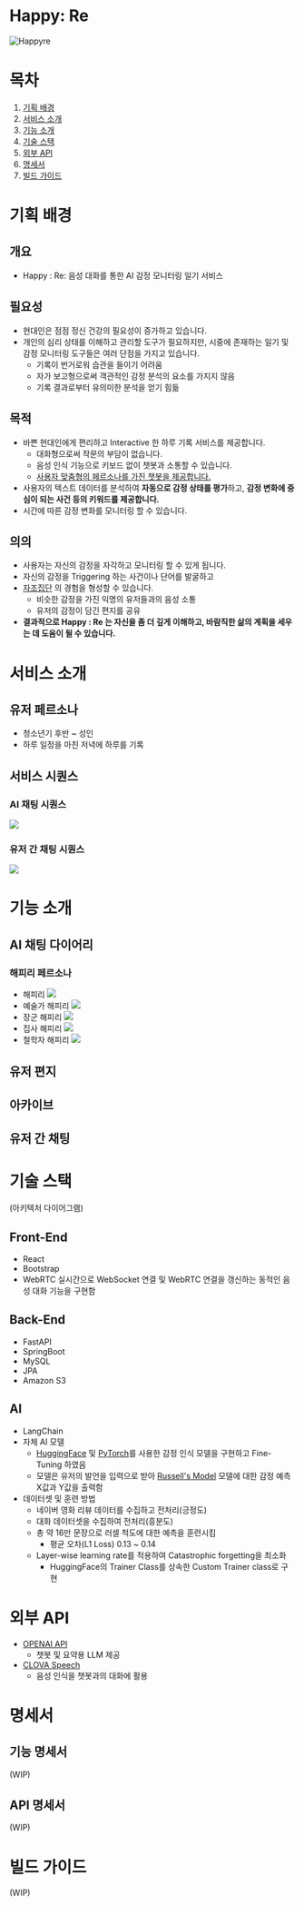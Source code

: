 # Happy: Re
![Happyre](readme%20resource/Happyre.png)

# 목차
1. [기획 배경](#기획-배경)
2. [서비스 소개](#서비스-소개)
3. [기능 소개](#기능-소개)
4. [기술 스택](#기술-스택)
5. [외부 API](#외부-API)
6. [명세서](#명세서)
7. [빌드 가이드](#빌드-가이드)

# 기획 배경
## 개요
- Happy : Re: 음성 대화를 통한 AI 감정 모니터링 일기 서비스
## 필요성
- 현대인은 점점 정신 건강의 필요성이 증가하고 있습니다.
- 개인의 심리 상태를 이해하고 관리할 도구가 필요하지만, 시중에 존재하는 일기 및 감정 모니터링 도구들은 여러 단점을 가지고 있습니다.
	- 기록이 번거로워 습관을 들이기 어려움
	- 자가 보고형으로써 객관적인 감정 분석의 요소를 가지지 않음
	- 기록 결과로부터 유의미한 분석을 얻기 힘듦
## 목적
- 바쁜 현대인에게 편리하고 Interactive 한 하루 기록 서비스를 제공합니다.
	- 대화형으로써 작문의 부담이 없습니다.
	- 음성 인식 기능으로 키보드 없이 챗봇과 소통할 수 있습니다.
	- [사용자 맞춤형의 페르소나를 가진 챗봇을 제공합니다.](###해피리-페르소나)
- 사용자의 텍스트 데이터를 분석하여 **자동으로 감정 상태를 평가**하고, **감정 변화에 중심이 되는 사건 등의 키워드를 제공합니다.**
- 시간에 따른 감정 변화를 모니터링 할 수 있습니다.
## 의의
- 사용자는 자신의 감정을 자각하고 모니터링 할 수 있게 됩니다.
- 자신의 감정을 Triggering 하는 사건이나 단어를 발굴하고
- [자조집단](https://en.wikipedia.org/wiki/Support_group) 의 경험을 형성할 수 있습니다.
	- 비슷한 감정을 가진 익명의 유저들과의 음성 소통
	- 유저의 감정이 담긴 편지를 공유
- **결과적으로 Happy : Re 는 자신을 좀 더 깊게 이해하고, 바람직한 삶의 계획을 세우는 데 도움이 될 수 있습니다.**
# 서비스 소개
## 유저 페르소나
- 청소년기 후반 ~ 성인
- 하루 일정을 마친 저녁에 하루를 기록

## 서비스 시퀀스
### AI 채팅 시퀀스
![](readme%20resource/AI%20채팅%20시퀀스.png)
### 유저 간 채팅 시퀀스
![](readme%20resource/유저%20채팅%20시퀀스.png)
# 기능 소개
## AI 채팅 다이어리
### 해피리 페르소나
- 해피리
![](readme%20resource/default.png)
- 예술가 해피리
![](readme%20resource/art.png)
- 장군 해피리 
![](readme%20resource/soldier.png)
- 집사 해피리
![](readme%20resource/butler.png)
- 철학자 해피리
![](readme%20resource/steel.png)
## 유저 편지
## 아카이브
## 유저 간 채팅
# 기술 스택
(아키텍처 다이어그램)
## Front-End
- React
- Bootstrap
- WebRTC
	실시간으로 WebSocket 연결 및 WebRTC 연결을 갱신하는 동적인 음성 대화 기능을 구현함
## Back-End
- FastAPI
- SpringBoot
- MySQL
- JPA
- Amazon S3
## AI
- LangChain
- 자체 AI 모델 
	- [HuggingFace](https://huggingface.co/) 및 [PyTorch](https://pytorch.org/)를 사용한 감정 인식 모델을 구현하고 Fine-Tuning 하였음
	- 모델은 유저의 발언을 입력으로 받아 [Russell's Model](https://en.wikipedia.org/wiki/Emotion_classification#Circumplex_model) 모델에 대한 감정 예측 X값과 Y값을 출력함
- 데이터셋 및 훈련 방법
	- 네이버 영화 리뷰 데이터를 수집하고 전처리(긍정도)
	- 대화 데이터셋을 수집하여 전처리(흥분도)
	- 총 약 16만 문장으로 러셀 척도에 대한 예측을 훈련시킴
		- 평균 오차(L1 Loss) 0.13 ~ 0.14
	- Layer-wise learning rate를 적용하여 Catastrophic forgetting을 최소화
		- HuggingFace의 Trainer Class를 상속한 Custom Trainer class로 구현
# 외부 API
- [OPENAI API](https://platform.openai.com/)
	- 챗봇 및 요약용 LLM 제공
- [CLOVA Speech](https://clova.ai/speech)
	- 음성 인식을 챗봇과의 대화에 활용
# 명세서
## 기능 명세서
(WIP)
## API 명세서
(WIP)
# 빌드 가이드
(WIP)